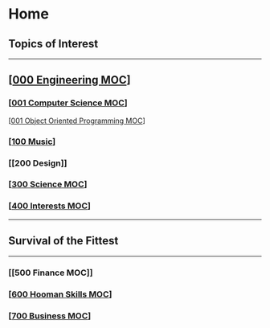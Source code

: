 # Home

## Topics of Interest

---

## [[000 Engineering MOC]]

### [[001 Computer Science MOC]]

[[001 Object Oriented Programming MOC]]  

### [[100 Music]]

### [[200 Design]]

### [[300 Science MOC]]

### [[400 Interests MOC]]

---

## Survival of the Fittest

---

### [[500 Finance MOC]]

### [[600 Hooman Skills MOC]]

### [[700 Business MOC]]

[//begin]: # "Autogenerated link references for markdown compatibility"
[000 Engineering MOC]: <000 Engineering MOC.md> "Engineering MOC"
[001 Computer Science MOC]: <001 Computer Science MOC.md> "Computer Science MOC"
[001 Object Oriented Programming MOC]: <001 Object Oriented Programming MOC.md> "Object Oriented Programming MOC"
[100 Music]: <100 Music.md> "Music"
[200 Graphic Design]: <200 Graphic Design.md> "Graphic Design"
[300 Science MOC]: <300 Science MOC.md> "Science MOC"
[400 Interests MOC]: <400 Interests MOC.md> "Interests MOC"
[500 Personal Finance MOC]: <500 Personal Finance MOC.md> "Personal Finance MOC"
[600 Hooman Skills MOC]: <600 Hooman Skills MOC.md> "Hooman Skills MOC"
[700 Business MOC]: <700 Business MOC.md> "Business MOC"
[//end]: # "Autogenerated link references"